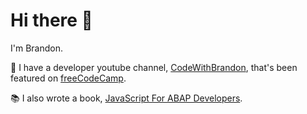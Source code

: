 # Hi there 👋

I'm Brandon.

🔭 I have a developer youtube channel, [CodeWithBrandon](https://www.youtube.com/user/brandcaul), that's been featured on [freeCodeCamp](https://www.freecodecamp.org/).

📚 I also wrote a book, [JavaScript For ABAP Developers](https://www.sap-press.com/javascript-for-abap-developers_5359/). 

<!--
**brandoncaulfield/brandoncaulfield** is a ✨ _special_ ✨ repository because its `README.md` (this file) appears on your GitHub profile.

Here are some ideas to get you started:

- 🔭 I’m currently working on ...
- 🌱 I’m currently learning ...

- 🤔 I’m looking for help with ...
- 💬 Ask me about ...
- 📫 How to reach me: ...
- 😄 Pronouns: ...
- ⚡ Fun fact: ...
-->
